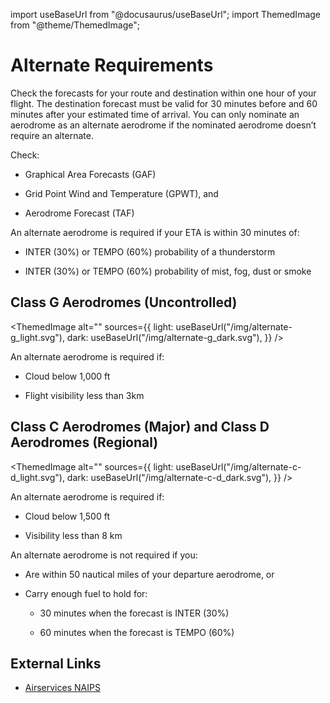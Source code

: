 import useBaseUrl from "@docusaurus/useBaseUrl";
import ThemedImage from "@theme/ThemedImage";

# Alternate Requirements

Check the forecasts for your route and destination within one hour of your flight. The destination forecast must be valid for 30 minutes before and 60 minutes after your estimated time of arrival. You can only nominate an aerodrome as an alternate aerodrome if the nominated aerodrome doesn’t require an alternate.

Check:

- Graphical Area Forecasts (GAF)

- Grid Point Wind and Temperature (GPWT), and

- Aerodrome Forecast (TAF)

An alternate aerodrome is required if your ETA is within 30 minutes of:

- INTER (30%) or TEMPO (60%) probability of a thunderstorm

- INTER (30%) or TEMPO (60%) probability of mist, fog, dust or smoke

## Class G Aerodromes (Uncontrolled)

<ThemedImage
  alt=""
  sources={{
    light: useBaseUrl("/img/alternate-g_light.svg"),
    dark: useBaseUrl("/img/alternate-g_dark.svg"),
  }}
/>

An alternate aerodrome is required if:

- Cloud below 1,000 ft

- Flight visibility less than 3km

## Class C Aerodromes (Major) and Class D Aerodromes (Regional)

<ThemedImage
  alt=""
  sources={{
    light: useBaseUrl("/img/alternate-c-d_light.svg"),
    dark: useBaseUrl("/img/alternate-c-d_dark.svg"),
  }}
/>

An alternate aerodrome is required if:

- Cloud below 1,500 ft

- Visibility less than 8 km

An alternate aerodrome is not required if you:

- Are within 50 nautical miles of your departure aerodrome, or

- Carry enough fuel to hold for:

  - 30 minutes when the forecast is INTER (30%)

  - 60 minutes when the forecast is TEMPO (60%)

## External Links

- [Airservices NAIPS](https://www.airservicesaustralia.com/naips/)
